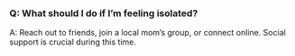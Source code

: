 ### Q: What should I do if I’m feeling isolated? 

A: Reach out to friends, join a local mom’s group, or connect online. Social support is crucial during this time. 